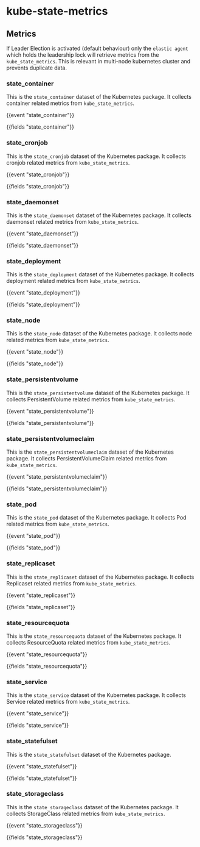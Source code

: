 # kube-state-metrics

## Metrics

If Leader Election is activated (default behaviour) only the `elastic agent` which holds the leadership lock
will retrieve metrics from the `kube_state_metrics`.
This is relevant in multi-node kubernetes cluster and prevents duplicate data.

### state_container

This is the `state_container` dataset of the Kubernetes package. It collects container related
metrics from `kube_state_metrics`.

{{event "state_container"}}

{{fields "state_container"}}

### state_cronjob

This is the `state_cronjob` dataset of the Kubernetes package. It collects cronjob related
metrics from `kube_state_metrics`.

{{event "state_cronjob"}}

{{fields "state_cronjob"}}

### state_daemonset

This is the `state_daemonset` dataset of the Kubernetes package. It collects daemonset related
metrics from `kube_state_metrics`.

{{event "state_daemonset"}}

{{fields "state_daemonset"}}

### state_deployment

This is the `state_deployment` dataset of the Kubernetes package. It collects deployment related
metrics from `kube_state_metrics`.

{{event "state_deployment"}}

{{fields "state_deployment"}}

### state_node

This is the `state_node` dataset of the Kubernetes package. It collects node related
metrics from `kube_state_metrics`.

{{event "state_node"}}

{{fields "state_node"}}

### state_persistentvolume

This is the `state_persistentvolume` dataset of the Kubernetes package. It collects 
PersistentVolume related metrics from `kube_state_metrics`.

{{event "state_persistentvolume"}}

{{fields "state_persistentvolume"}}

### state_persistentvolumeclaim

This is the `state_persistentvolumeclaim` dataset of the Kubernetes package. It collects 
PersistentVolumeClaim related metrics from `kube_state_metrics`.

{{event "state_persistentvolumeclaim"}}

{{fields "state_persistentvolumeclaim"}}

### state_pod

This is the `state_pod` dataset of the Kubernetes package. It collects 
Pod related metrics from `kube_state_metrics`.

{{event "state_pod"}}

{{fields "state_pod"}}

### state_replicaset

This is the `state_replicaset` dataset of the Kubernetes package. It collects 
Replicaset related metrics from `kube_state_metrics`.

{{event "state_replicaset"}}

{{fields "state_replicaset"}}

### state_resourcequota

This is the `state_resourcequota` dataset of the Kubernetes package. It collects ResourceQuota related metrics
from `kube_state_metrics`.

{{event "state_resourcequota"}}

{{fields "state_resourcequota"}}

### state_service

This is the `state_service` dataset of the Kubernetes package. It collects 
Service related metrics from `kube_state_metrics`.

{{event "state_service"}}

{{fields "state_service"}}

### state_statefulset

This is the `state_statefulset` dataset of the Kubernetes package.

{{event "state_statefulset"}}

{{fields "state_statefulset"}}

### state_storageclass

This is the `state_storageclass` dataset of the Kubernetes package. It collects 
StorageClass related metrics from `kube_state_metrics`.

{{event "state_storageclass"}}

{{fields "state_storageclass"}}
